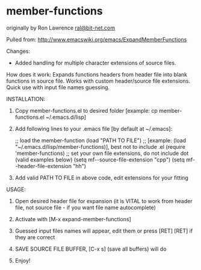 # member-functions
originally by Ron Lawrence <ral@bit-net.com>

Pulled from:
http://www.emacswiki.org/emacs/ExpandMemberFunctions

Changes:
* Added handling for multiple character extensions of source files. 

How does it work:
Expands functions headers from header file into blank functions in source file.
Works with custom header/source file extensions.
Quick use with input file names guessing.


INSTALLATION:

1. Copy member-functions.el to desired folder [example: cp member-functions.el ~/.emacs.d/lisp]

2. Add following lines to your .emacs file [by default at ~/.emacs]:

   ;; load the member-function
   (load "PATH TO FILE") ;; [example: (load "~/.emacs.d/lisp/member-functions)], best not to include .el
   (require 'member-functions)
   ;; set your own file extensions, do not include dot (valid examples below)
   (setq mf--source-file-extension "cpp")
   (setq mf--header-file-extension "hh")

3. Add valid PATH TO FILE in above code, edit extensions for your fitting


USAGE:

1. Open desired header file for expansion (it is VITAL to work from header file, not source file - if you want file name autocomplete)

2. Activate with [M-x expand-member-functions]

3. Guessed input files names will appear, edit them or press [RET] [RET] if they are correct

4. SAVE SOURCE FILE BUFFER, [C-x s] (save all buffers) will do

5. Enjoy!